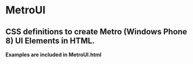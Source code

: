 MetroUI
=======

CSS definitions to create Metro (Windows Phone 8) UI Elements in HTML.
--------------

**Examples are included in MetroUI.html**